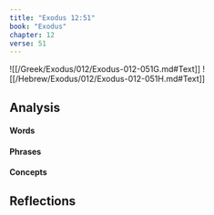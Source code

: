 ```yaml
---
title: "Exodus 12:51"
book: "Exodus"
chapter: 12
verse: 51
---
```

![[/Greek/Exodus/012/Exodus-012-051G.md#Text]]
![[/Hebrew/Exodus/012/Exodus-012-051H.md#Text]]

## Analysis

#### Words

#### Phrases

#### Concepts

## Reflections
